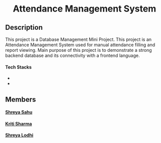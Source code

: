 <h1 align="center"> Attendance Management System</h1>

## Description

This project is a Database Management Mini Project. This project is an Attendance Management System used for manual attendance filling and report viewing.
Main purpose of this project is to demonstrate a strong backend database and its connectivity with a frontend language.

#### Tech Stacks

- 
- 

## Members
 
 #### [Shreya Sahu](https://github.com/shreya0005)
 #### [Kriti Sharma](https://github.com/kritisharma1303)
 #### [Shreya Lodhi](https://github.com/shreyalodhi2001)
